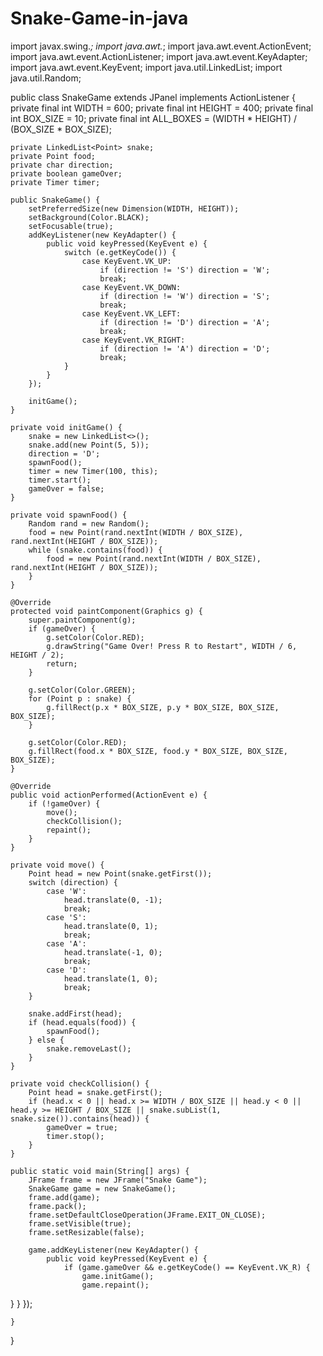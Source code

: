 # Snake-Game-in-java

import javax.swing.*;
import java.awt.*;
import java.awt.event.ActionEvent;
import java.awt.event.ActionListener;
import java.awt.event.KeyAdapter;
import java.awt.event.KeyEvent;
import java.util.LinkedList;
import java.util.Random;


    
public class SnakeGame extends JPanel implements ActionListener {
    private final int WIDTH = 600;
    private final int HEIGHT = 400;
    private final int BOX_SIZE = 10;
    private final int ALL_BOXES = (WIDTH * HEIGHT) / (BOX_SIZE * BOX_SIZE);
    
    private LinkedList<Point> snake;
    private Point food;
    private char direction;
    private boolean gameOver;
    private Timer timer;

    public SnakeGame() {
        setPreferredSize(new Dimension(WIDTH, HEIGHT));
        setBackground(Color.BLACK);
        setFocusable(true);
        addKeyListener(new KeyAdapter() {
            public void keyPressed(KeyEvent e) {
                switch (e.getKeyCode()) {
                    case KeyEvent.VK_UP:
                        if (direction != 'S') direction = 'W';
                        break;
                    case KeyEvent.VK_DOWN:
                        if (direction != 'W') direction = 'S';
                        break;
                    case KeyEvent.VK_LEFT:
                        if (direction != 'D') direction = 'A';
                        break;
                    case KeyEvent.VK_RIGHT:
                        if (direction != 'A') direction = 'D';
                        break;
                }
            }
        });
        
        initGame();
    }

    private void initGame() {
        snake = new LinkedList<>();
        snake.add(new Point(5, 5));
        direction = 'D';
        spawnFood();
        timer = new Timer(100, this);
        timer.start();
        gameOver = false;
    }

    private void spawnFood() {
        Random rand = new Random();
        food = new Point(rand.nextInt(WIDTH / BOX_SIZE), rand.nextInt(HEIGHT / BOX_SIZE));
        while (snake.contains(food)) {
            food = new Point(rand.nextInt(WIDTH / BOX_SIZE), rand.nextInt(HEIGHT / BOX_SIZE));
        }
    }

    @Override
    protected void paintComponent(Graphics g) {
        super.paintComponent(g);
        if (gameOver) {
            g.setColor(Color.RED);
            g.drawString("Game Over! Press R to Restart", WIDTH / 6, HEIGHT / 2);
            return;
        }
        
        g.setColor(Color.GREEN);
        for (Point p : snake) {
            g.fillRect(p.x * BOX_SIZE, p.y * BOX_SIZE, BOX_SIZE, BOX_SIZE);
        }
        
        g.setColor(Color.RED);
        g.fillRect(food.x * BOX_SIZE, food.y * BOX_SIZE, BOX_SIZE, BOX_SIZE);
    }

    @Override
    public void actionPerformed(ActionEvent e) {
        if (!gameOver) {
            move();
            checkCollision();
            repaint();
        }
    }

    private void move() {
        Point head = new Point(snake.getFirst());
        switch (direction) {
            case 'W':
                head.translate(0, -1);
                break;
            case 'S':
                head.translate(0, 1);
                break;
            case 'A':
                head.translate(-1, 0);
                break;
            case 'D':
                head.translate(1, 0);
                break;
        }

        snake.addFirst(head);
        if (head.equals(food)) {
            spawnFood();
        } else {
            snake.removeLast();
        }
    }

    private void checkCollision() {
        Point head = snake.getFirst();
        if (head.x < 0 || head.x >= WIDTH / BOX_SIZE || head.y < 0 || head.y >= HEIGHT / BOX_SIZE || snake.subList(1, snake.size()).contains(head)) {
            gameOver = true;
            timer.stop();
        }
    }

    public static void main(String[] args) {
        JFrame frame = new JFrame("Snake Game");
        SnakeGame game = new SnakeGame();
        frame.add(game);
        frame.pack();
        frame.setDefaultCloseOperation(JFrame.EXIT_ON_CLOSE);
        frame.setVisible(true);
        frame.setResizable(false);
        
        game.addKeyListener(new KeyAdapter() {
            public void keyPressed(KeyEvent e) {
                if (game.gameOver && e.getKeyCode() == KeyEvent.VK_R) {
                    game.initGame();
                    game.repaint();

    
}
            }
        });

    }
}
